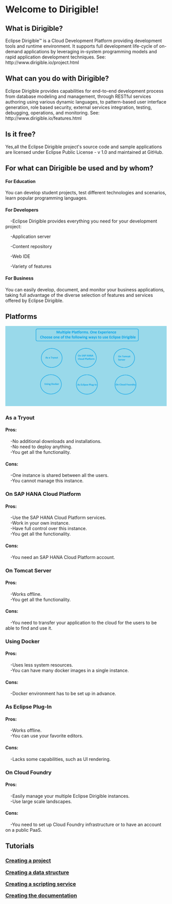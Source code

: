 <h1>Welcome to Dirigible!</h1>
<h2>What is Dirigible?</h2>
Eclipse Dirigible™ is a Cloud Development Platform providing development tools and runtime environment. It supports full development life-cycle of on-demand applications by leveraging in-system programming models and rapid application development techniques. See: http://www.dirigible.io/project.html
<h2>What can you do with Dirigible?</h2>
Eclipse Dirigible provides capabilities for end-to-end development process from database modeling and management, through RESTful services authoring using various dynamic languages, to pattern-based user interface generation, role based security, external services integration, testing, debugging, operations, and monitoring. See: http://www.dirigible.io/features.html
<h2>Is it free?</h2>
Yes,all the Eclipse Dirigible project's source code and sample applications are licensed under Eclipse Public License - v 1.0 and maintained at GitHub.
<h2>For what can Dirigible be used and by whom?</h2>
<h4>For Education </h4>
  <p>You can develop student projects, test different technologies and scenarios, learn popular programming languages.</p>
<h4>For Developers</h4>
 <p>&nbsp;&nbsp;&nbsp;&nbsp;-Eclipse Dirigible provides everything you need for your development project:</h5>
 <p>&nbsp;&nbsp;&nbsp;&nbsp;-Application server</p>
 <p>&nbsp;&nbsp;&nbsp;&nbsp;-Content repository</p>
 <p>&nbsp;&nbsp;&nbsp;&nbsp;-Web IDE</p>
 <p>&nbsp;&nbsp;&nbsp;&nbsp;-Variety of features</p>
 <h4>For Business</h4>
 <p>You can easily develop, document, and monitor your business applications, taking full advantage of the diverse selection of features and services offered by Eclipse Dirigible.</p>
<h2>Platforms</h2>
<img src="Image.png" alt="Platforms">
<p><h3>As a Tryout</h3>
<h4>Pros:</h4>
 &nbsp;&nbsp;&nbsp;&nbsp;-No additional downloads and installations.<br>
 &nbsp;&nbsp;&nbsp;&nbsp;-No need to deploy anything.<br>
 &nbsp;&nbsp;&nbsp;&nbsp;-You get all the functionality.<br>
<h4>Cons: </h4>
 &nbsp;&nbsp;&nbsp;&nbsp;-One instance is shared between all the users.<br>
 &nbsp;&nbsp;&nbsp;&nbsp;-You cannot manage this instance.<br>
</p>
<p>
<h3>On SAP HANA Cloud Platform</h3>
<h4>Pros:</h4>
&nbsp;&nbsp;&nbsp;&nbsp;-Use the SAP HANA Cloud Platform services.<br>
&nbsp;&nbsp;&nbsp;&nbsp;-Work in your own instance.<br>
&nbsp;&nbsp;&nbsp;&nbsp;-Have full control over this instance.<br>
&nbsp;&nbsp;&nbsp;&nbsp;-You get all the functionality.<br>
<h4>Cons:</h4>
&nbsp;&nbsp;&nbsp;&nbsp;-You need an SAP HANA Cloud Platform account.<br>
</p>
<p> <h3>On Tomcat Server</h3>
<h4>Pros:</h4>
&nbsp;&nbsp;&nbsp;&nbsp;-Works offline.<br>
&nbsp;&nbsp;&nbsp;&nbsp;-You get all the functionality.<br>
<h4>Cons:</h4>
&nbsp;&nbsp;&nbsp;&nbsp;-You need to transfer your application to the cloud for the users to be able to find and use it.<br>
</p>
<p> <h3>Using Docker</h3>
<h4>Pros:</h4>
&nbsp;&nbsp;&nbsp;&nbsp;-Uses less system resources.<br>
&nbsp;&nbsp;&nbsp;&nbsp;-You can have many docker images in a single instance.<br>
<h4>Cons:</h4>
&nbsp;&nbsp;&nbsp;&nbsp;-Docker environment has to be set up in advance.<br>
</p>
<p> <h3>As Eclipse Plug-In</h3>
<h4>Pros:</h4>
&nbsp;&nbsp;&nbsp;&nbsp;-Works offline.<br>
&nbsp;&nbsp;&nbsp;&nbsp;-You can use your favorite editors.<br>
<h4>Cons:</h4>
&nbsp;&nbsp;&nbsp;&nbsp;-Lacks some capabilities, such as UI rendering.<br>
</p>
<p> <h3>On Cloud Foundry</h3>
<h4>Pros:</h4>
&nbsp;&nbsp;&nbsp;&nbsp;-Easily manage your multiple Eclipse Dirigible instances.<br>
&nbsp;&nbsp;&nbsp;&nbsp;-Use large scale landscapes.<br>
<h4>Cons:</h4>
&nbsp;&nbsp;&nbsp;&nbsp;-You need to set up Cloud Foundry infrastructure or to have an account on a public PaaS.<br>
</p>
<h2>Tutorials</h2>
<h3><a href="https://github.com/dirigiblelabs/curriculum/blob/master/BorislavTodorov/Documentation/Creating%20a%20project.md">Creating a project</a></p> 
<p><a href="https://github.com/dirigiblelabs/curriculum/blob/master/BorislavTodorov/Documentation/Creating%20a%20data%20structure.md">Creating a data structure</a></p>
<p><a href="https://github.com/dirigiblelabs/curriculum/blob/master/BorislavTodorov/Documentation/Creating%20a%20scripting%20service.md">Creating a scripting service</a></p>
<p><a href="https://github.com/dirigiblelabs/curriculum/blob/master/BorislavTodorov/Documentation/Creating%20the%20documentation.md">Creating the documentation</a></p>

